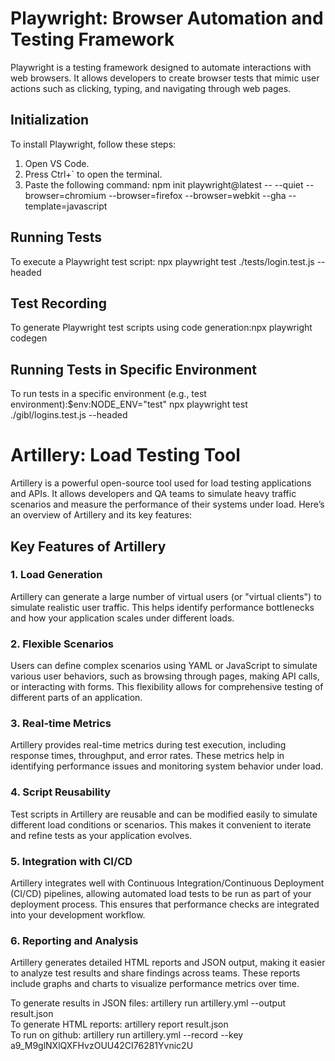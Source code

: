 # Playwright: Browser Automation and Testing Framework

Playwright is a testing framework designed to automate interactions with web browsers. It allows developers to create browser tests that mimic user actions such as clicking, typing, and navigating through web pages.

## Initialization

To install Playwright, follow these steps:
1. Open VS Code.
2. Press Ctrl+` to open the terminal.
3. Paste the following command: npm init playwright@latest -- --quiet --browser=chromium --browser=firefox --browser=webkit --gha --template=javascript

## Running Tests

To execute a Playwright test script: npx playwright test ./tests/login.test.js --headed

## Test Recording

To generate Playwright test scripts using code generation:npx playwright codegen


## Running Tests in Specific Environment

To run tests in a specific environment (e.g., test environment):$env:NODE_ENV="test"
npx playwright test ./gibl/logins.test.js --headed

# Artillery: Load Testing Tool

Artillery is a powerful open-source tool used for load testing applications and APIs. It allows developers and QA teams to simulate heavy traffic scenarios and measure the performance of their systems under load. Here’s an overview of Artillery and its key features:

## Key Features of Artillery

### 1. Load Generation
Artillery can generate a large number of virtual users (or "virtual clients") to simulate realistic user traffic. This helps identify performance bottlenecks and how your application scales under different loads.

### 2. Flexible Scenarios
Users can define complex scenarios using YAML or JavaScript to simulate various user behaviors, such as browsing through pages, making API calls, or interacting with forms. This flexibility allows for comprehensive testing of different parts of an application.

### 3. Real-time Metrics
Artillery provides real-time metrics during test execution, including response times, throughput, and error rates. These metrics help in identifying performance issues and monitoring system behavior under load.

### 4. Script Reusability
Test scripts in Artillery are reusable and can be modified easily to simulate different load conditions or scenarios. This makes it convenient to iterate and refine tests as your application evolves.

### 5. Integration with CI/CD
Artillery integrates well with Continuous Integration/Continuous Deployment (CI/CD) pipelines, allowing automated load tests to be run as part of your deployment process. This ensures that performance checks are integrated into your development workflow.

### 6. Reporting and Analysis
Artillery generates detailed HTML reports and JSON output, making it easier to analyze test results and share findings across teams. These reports include graphs and charts to visualize performance metrics over time.


To generate results in JSON files: artillery run artillery.yml --output result.json<br>
To generate HTML reports: artillery report result.json <br>
To run on github: artillery run artillery.yml --record --key a9_M9glNXlQXFHvzOUU42CI76281Yvnic2U<br>
